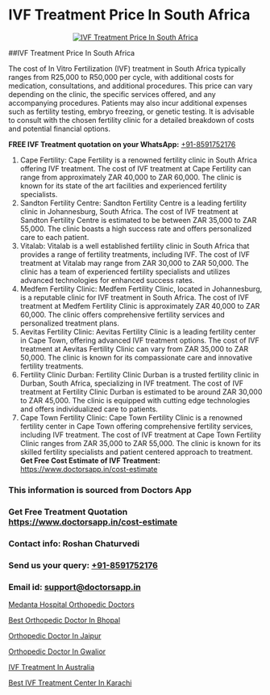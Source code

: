 # IVF Treatment Price In South Africa

<p align="center">
  <a href="https://doctorsapp.in/treatment/ivf-treatment">
    <img src="https://doctorsapp.co.in/uploads/treatment_image/ICSI.jpg" alt="IVF Treatment Price In South Africa">
  </a>
</p>
##IVF Treatment Price In South Africa

The cost of In Vitro Fertilization (IVF) treatment in South Africa typically ranges from R25,000 to R50,000 per cycle, with additional costs for medication, consultations, and additional procedures. This price can vary depending on the clinic, the specific services offered, and any accompanying procedures. Patients may also incur additional expenses such as fertility testing, embryo freezing, or genetic testing. It is advisable to consult with the chosen fertility clinic for a detailed breakdown of costs and potential financial options.

**FREE IVF Treatment quotation on your WhatsApp:**  [+91-8591752176](https://api.whatsapp.com/send?phone=8591752176)

1) Cape Fertility: Cape Fertility is a renowned fertility clinic in South Africa offering IVF treatment. The cost of IVF treatment at Cape Fertility can range from approximately ZAR 40,000 to ZAR 60,000. The clinic is known for its state of the art facilities and experienced fertility specialists.
2) Sandton Fertility Centre: Sandton Fertility Centre is a leading fertility clinic in Johannesburg, South Africa. The cost of IVF treatment at Sandton Fertility Centre is estimated to be between ZAR 35,000 to ZAR 55,000. The clinic boasts a high success rate and offers personalized care to each patient.
3) Vitalab: Vitalab is a well established fertility clinic in South Africa that provides a range of fertility treatments, including IVF. The cost of IVF treatment at Vitalab may range from ZAR 30,000 to ZAR 50,000. The clinic has a team of experienced fertility specialists and utilizes advanced technologies for enhanced success rates.
4) Medfem Fertility Clinic: Medfem Fertility Clinic, located in Johannesburg, is a reputable clinic for IVF treatment in South Africa. The cost of IVF treatment at Medfem Fertility Clinic is approximately ZAR 40,000 to ZAR 60,000. The clinic offers comprehensive fertility services and personalized treatment plans.
5) Aevitas Fertility Clinic: Aevitas Fertility Clinic is a leading fertility center in Cape Town, offering advanced IVF treatment options. The cost of IVF treatment at Aevitas Fertility Clinic can vary from ZAR 35,000 to ZAR 50,000. The clinic is known for its compassionate care and innovative fertility treatments.
6) Fertility Clinic Durban: Fertility Clinic Durban is a trusted fertility clinic in Durban, South Africa, specializing in IVF treatment. The cost of IVF treatment at Fertility Clinic Durban is estimated to be around ZAR 30,000 to ZAR 45,000. The clinic is equipped with cutting edge technologies and offers individualized care to patients.
7) Cape Town Fertility Clinic: Cape Town Fertility Clinic is a renowned fertility center in Cape Town offering comprehensive fertility services, including IVF treatment. The cost of IVF treatment at Cape Town Fertility Clinic ranges from ZAR 35,000 to ZAR 55,000. The clinic is known for its skilled fertility specialists and patient centered approach to treatment.
**Get Free Cost Estimate of IVF Treatment:** https://www.doctorsapp.in/cost-estimate

### This information is sourced from Doctors App 
### Get Free Treatment Quotation https://www.doctorsapp.in/cost-estimate
### Contact info: Roshan Chaturvedi 
### Send us your query: [+91-8591752176](https://api.whatsapp.com/send?phone=8591752176) 
### Email id: support@doctorsapp.in

[Medanta Hospital Orthopedic Doctors](https://www.linkedin.com/pulse/medanta-hospital-orthopedic-doctors-doctorsapp-chittagong-w060e?trackingId=5%2BjqBnvtDjFTSd0iMtntZA%3D%3D&lipi=urn%3Ali%3Apage%3Ad_flagship3_company_admin%3BUjs5mcUZR9ewYOKOFkpg2w%3D%3D)

[Best Orthopedic Doctor In Bhopal](https://www.linkedin.com/pulse/best-orthopedic-doctor-bhopal-doctorsapp-rajshahi-ntwoe?trackingId=oUFeE6WsqCBeEph1k%2B8%2Fbw%3D%3D&lipi=urn%3Ali%3Apage%3Ad_flagship3_company_admin%3BtGKQvLKET%2FOkWlJl4W0MBA%3D%3D)

[Orthopedic Doctor In Jaipur](https://medium.com/@vimalrana22/orthopedic-doctor-in-jaipur-cab5aa22cd63)

[Orthopedic Doctor In Gwalior](https://medium.com/@vimalrana22/orthopedic-doctor-in-gwalior-db56315fa585)

[IVF Treatment In Australia](https://doctors-apps.github.io/doctorsapp/ivf-treatment-in-australia)

[Best IVF Treatment Center In Karachi](https://doctors-apps.github.io/doctorsapp/best-ivf-treatment-center-in-karachi)

